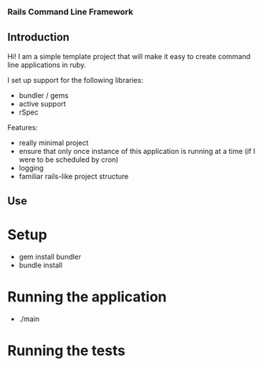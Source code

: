 ### Rails Command Line Framework


## Introduction

Hi! I am a simple template project that will make it easy to create command line applications in ruby.  

I set up support for the following libraries:
- bundler / gems
- active support
- rSpec

Features:
- really minimal project
- ensure that only once instance of this application is running at a time (if I were to be scheduled by cron)
- logging
- familiar rails-like project structure

## Use

# Setup
- gem install bundler
- bundle install

# Running the application
- ./main

# Running the tests